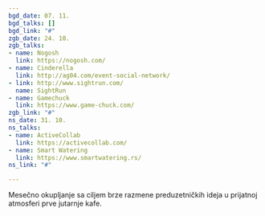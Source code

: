 ```yaml
---
bgd_date: 07. 11.
bgd_talks: []
bgd_link: "#"
zgb_date: 24. 10.
zgb_talks:
- name: Nogosh
  link: https://nogosh.com/
- name: Cinderella
  link: http://ag04.com/event-social-network/
- link: http://www.sightrun.com/
  name: SightRun
- name: Gamechuck
  link: https://www.game-chuck.com/
zgb_link: "#"
ns_date: 31. 10.
ns_talks:
- name: ActiveCollab
  link: https://activecollab.com/
- name: Smart Watering
  link: https://www.smartwatering.rs/
ns_link: "#"

---
```

Mesečno okupljanje sa ciljem brze razmene preduzetničkih ideja u prijatnoj atmosferi prve jutarnje kafe.